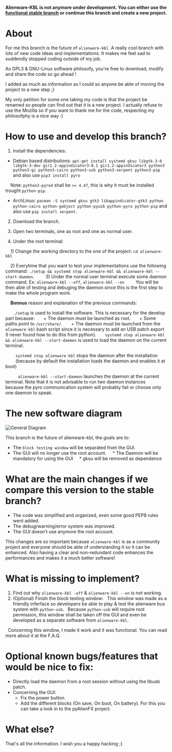 **Alienware-KBL is not anymore under development. You can either use the [functional stable branch](https://github.com/rsm-gh/alienware-kbl/tree/stable) or continue this branch and create a new project.**

# About

For me this branch is the future of `alienware-kbl`. A really cool branch with lots of new code ideas and implementations.
It makes me feel sad to suddendly stopped coding outside of my job.

As GPL3 & GNU-Linux software philosofy, you're free to download, modify and share the code so go ahead !

I added as much as information as I could so anyone be able of moving the project to a new step ;}


My only petition for some one taking my code is that the project be renamed so people can find out that it is a new project.
I actually refuse to use the Mozilla so if you want to thank me for the code, respecting my philosofphy is a nice way :)


# How to use and develop this branch?


1. Install the dependencies:
* Debian based distributions: `apt-get install systemd gksu libgtk-3-0 libgtk-3-dev gir1.2-appindicator3-0.1 gir1.2-appindicator3 python3 python3-gi python3-cairo python3-usb python3-serpent python3-pip` and also use `pip3 install pyro`

    Note: `python3-pyro4` shall be `>= 4.47`, this is why it must be installed trought `python-pip`.

* ArchLinux: `pacman -S systemd gksu gtk3 libappindicator-gtk3 python python-cairo python-gobject python-pyusb python-pyro python-pip` and also use `pip install serpent`.

2. Download the branch.

3. Open two terminals, one as root and one as normal user.

4. Under the root terminal:

    1) Change the working directory to the one of the project: `cd alienware-kbl`

    2) Everytime that you want to test your implementations use the following command: `./setup && systemd stop alienware-kbl && alienware-kbl --start-daemon`.
   
    3) Under the normal user terminal execute some daemon command. Ex: `alienware-kbl --off`, `alienware-kbl --on`
   
    You will be then able of testing and debuging the daemon since this is the first step to make the whole program work.

    **Bonnus** reason and explanation of the previous commands:

      ` ./setup ` is used to install the software. This is necessary for the develop part because:
      + The daemon must be launched as root.
      + Some paths point to `/usr/share/`.
      + The daemon must be launched from the ` alienware-kbl ` bash script since it is necessary to add an USB patch export (I never found how to do this from python).
      ` systemd stop alienware-kbl && alienware-kbl --start-daemon ` is used to load the daemon on the current terminal.

        ` systemd stop alienware-kbl ` stops the daemon after the installation
        (because by default the installation loads the daemon and enables it at boot)

          ` alienware-kbl --start-daemon ` launches the daemon at the current terminal. Note that it is not advisable to run two daemon instances
          because the pyro communication system will probably fail or choose only one daemon to speak.


# The new software diagram

![General Diagram](https://github.com/rsm-gh/alienware-kbl/blob/new-version/usr/share/doc/AlienwareKBL/Programming/general%20diagram.png)


This branch is the future of alienware-kbl, the goals are to:

+ The `block testing window` will be separated from the GUI.
+ The GUI will no longer use the root account.
    * The Daemon will be mandatory for using the GUI
    * gksu will be removed as dependence


# What are the main changes if we compare this version to the stable branch?

+ The code was simplified and organized, even some good PEP8 rules went added.
+ The debug/warning/error system was improved.
+ The GUI doesn't use anymore the root account.

This changes are so important because `alienware-kbl` is as a community project and everyone should be able of understanding it so it can be enhanced.
Also having a clear and non-redundant code enhances the performances and makes it a much better software!

# What is missing to implement?

1) Find out why `alienware-kbl -off` & `alienware-kbl --on` is not working.
2) (Optional) Finish the block testing window:
  This window was made as a friendly inferface so developers be able to play & test the alienware bus system with `python-usb`.
  Because `python-usb` will require root permission, this window shall be taken off the GUI and even be developed as a separate software from `alienware-kbl`.

  Concerning this window, I made it work and it was functional. You can read more about it at the F.A.Q.

# Optional known bugs/features that would be nice to fix:
+ Directly load the daemon from a root session without using the libusb patch.
+ Concerning the GUI:
  + Fix the power button.
  + Add the different blocks (On save, On boot, On battery). For this you can take a look in to the pyAlienFX project.
  
# What else?

That's all the information. I wish you a happy hacking ;}


